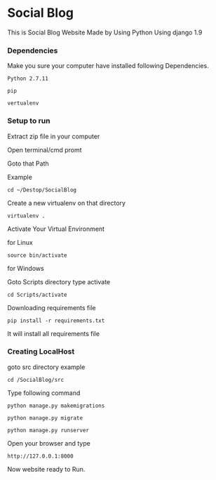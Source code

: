# Social Blog
This is Social Blog Website Made by Using Python Using django 1.9

### Dependencies

Make you sure your computer have installed following Dependencies.

```
Python 2.7.11

pip

vertualenv

```

### Setup to run

Extract zip file in your computer

Open terminal/cmd promt

Goto that Path

Example

```
cd ~/Destop/SocialBlog
```
Create a new virtualenv on that directory

```
virtualenv .
```

Activate Your Virtual Environment

for Linux
```
source bin/activate
```
for Windows

Goto Scripts directory type activate

```
cd Scripts/activate
```
Downloading requirements file

```
pip install -r requirements.txt
```
It will install all requirements file 

### Creating LocalHost

goto src directory example

```
cd /SocialBlog/src
```
Type following command  
```
python manage.py makemigrations

python manage.py migrate

python manage.py runserver
```

Open your browser and type

```
http://127.0.0.1:8000
```
Now website ready to Run.

